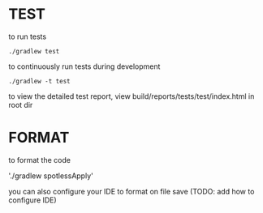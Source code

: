 # TEST

to run tests

`./gradlew test`

to continuously run tests during development

`./gradlew -t test`


to view the detailed test report, view
build/reports/tests/test/index.html
in root dir

# FORMAT

to format the code 

'./gradlew spotlessApply'

you can also configure your IDE to format on file save (TODO: add how to configure IDE)